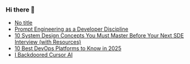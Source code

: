 ### Hi there 👋

<!-- daily.dev BOOKMARKS:START -->
- [No title](https://app.daily.dev/posts/4q4nQfZmZ?utm_source=rss&utm_medium=bookmarks&utm_campaign=PnGboN99PhXCxFrWGGg2C)
- [Prompt Engineering as a Developer Discipline](https://app.daily.dev/posts/Xgx99eSfI?utm_source=rss&utm_medium=bookmarks&utm_campaign=PnGboN99PhXCxFrWGGg2C)
- [10 System Design Concepts You Must Master Before Your Next SDE Interview &lpar;with Resources&rpar;](https://app.daily.dev/posts/NDYIsf46c?utm_source=rss&utm_medium=bookmarks&utm_campaign=PnGboN99PhXCxFrWGGg2C)
- [10 Best DevOps Platforms to Know in 2025](https://app.daily.dev/posts/TJAV2jjBW?utm_source=rss&utm_medium=bookmarks&utm_campaign=PnGboN99PhXCxFrWGGg2C)
- [I Backdoored Cursor AI](https://app.daily.dev/posts/f6FhxCLSw?utm_source=rss&utm_medium=bookmarks&utm_campaign=PnGboN99PhXCxFrWGGg2C)
<!-- daily.dev BOOKMARKS:END -->

<!--
**dinesh4monto/dinesh4monto** is a ✨ _special_ ✨ repository because its `README.md` (this file) appears on your GitHub profile.

Here are some ideas to get you started:

- 🔭 I’m currently working on ...
- 🌱 I’m currently learning ...
- 👯 I’m looking to collaborate on ...
- 🤔 I’m looking for help with ...
- 💬 Ask me about ...
- 📫 How to reach me: ...
- 😄 Pronouns: ...
- ⚡ Fun fact: ...
-->
